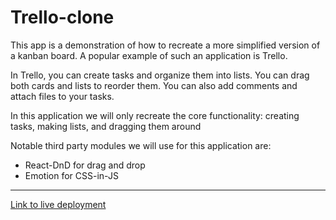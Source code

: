 # Trello-clone

This app is a demonstration of how to recreate a more simplified version of
a kanban board. A popular example of such an application is Trello.

In Trello, you can create tasks and organize them into lists. You can drag both cards and lists to reorder them. You can also add comments and attach files to your tasks.

In this application we will only recreate the core functionality: creating tasks, making lists, and dragging them around

Notable third party modules we will use for this application are:

- React-DnD for drag and drop
- Emotion for CSS-in-JS

---

[Link to live deployment](https://trello-lite.netlify.app/)
